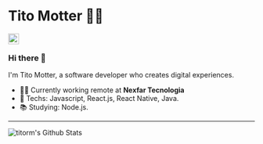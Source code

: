 # Tito Motter :man_technologist:

[<img align="left" alt="titorm | LinkedIn" width="22px" src="https://cdn.jsdelivr.net/npm/simple-icons@v3/icons/linkedin.svg" />][linkedin]

<br>

### Hi there 👋

I'm Tito Motter, a software developer who creates digital experiences.

- :man_technologist: Currently working remote at **Nexfar Tecnologia**
- :rocket: Techs: Javascript, React.js, React Native, Java.
- :books: Studying: Node.js.

---

<img align="left" alt="titorm's Github Stats" src="https://github-readme-stats.vercel.app/api?username=titorm&show_icons=true&hide_border=true" />

<br>
<br>

[linkedin]: https://www.linkedin.com/in/titomotter/
